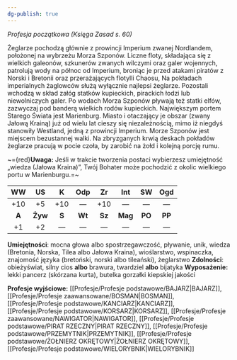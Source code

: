 ```yaml
---
dg-publish: true
---
```

*Profesja początkowa (Księga Zasad s. 60)*

Żeglarze pochodzą głównie z prowincji Imperium zwanej Nordlandem, położonej na wybrzeżu Morza Szponów. Liczne floty, składająca się z wielkich galeonów, szkunerów zwanych wilczymi oraz galer wojennych, patrolują wody na północ od Imperium, broniąc je przed atakami piratów z Norski i Bretonii oraz przerażających flotylli Chaosu, Na pokładach imperialnych żaglowców służą wyłącznie najlepsi żeglarze. Pozostali wchodzą w skład załóg statków kupieckich, pirackich łodzi lub niewolniczych galer. Po wodach Morza Szponów pływają też statki elfów, zazwyczaj pod banderą wielkich rodów kupieckich. Największym portem Starego Świata jest Marienburg. Miasto i otaczający je obszar (zwany Jałową Krainą) już od wielu lat cieszy się niezależnością, mimo iż niegdyś stanowiły Westland, jedną z prowincji Imperium. Morze Szponów jest miejscem bezustannej walki. Na zbryzganych krwią deskach pokładów żeglarze pracują w pocie czoła, by zarobić na żołd i kolejną porcję rumu.

~={red}**Uwaga:** Jeśli w trakcie tworzenia postaci wybierzesz umiejętność „wiedza (Jałowa Kraina)”, Twój Bohater może pochodzić z okolic wielkiego portu w Marienburgu.=~

|  WW   |   US    |   K   |  Odp   |   Zr   |   Int   |   SW   |  Ogd   |
|:-----:|:-------:|:-----:|:------:|:------:|:-------:|:------:|:------:|
|  +10  |   +5    |  +10  |   —    |  +10   |    —    |   —    |   —    |
| **A** | **Żyw** | **S** | **Wt** | **Sz** | **Mag** | **PO** | **PP** |
|  +1   |   +2    |   —   |   —    |   —    |    —    |   —    |   —    |

**Umiejętności**: mocna głowa albo spostrzegawczość, pływanie, unik, wiedza (Bretonia, Norska, Tilea albo Jałowa Kraina), wioślarstwo, wspinaczka, znajomość języka (bretoński, norski albo tileański), żeglarstwo
**Zdolności**: obieżyświat, silny cios **albo** brawura, twardziel **albo** bijatyka
**Wyposażenie:** lekki pancerz (skórzana kurta), butelka gorzałki kiepskiej jakości

**Profesje wyjściowe:** [[Profesje/Profesje podstawowe/BAJARZ\|BAJARZ]], [[Profesje/Profesje zaawansowane/BOSMAN\|BOSMAN]], [[Profesje/Profesje podstawowe/KANCIARZ\|KANCIARZ]], [[Profesje/Profesje podstawowe/KORSARZ\|KORSARZ]], [[Profesje/Profesje zaawansowane/NAWIGATOR\|NAWIGATOR]], [[Profesje/Profesje podstawowe/PIRAT RZECZNY\|PIRAT RZECZNY]], [[Profesje/Profesje podstawowe/PRZEMYTNIK\|PRZEMYTNIK]], [[Profesje/Profesje podstawowe/ŻOŁNIERZ OKRĘTOWY\|ŻOŁNIERZ OKRĘTOWY]], [[Profesje/Profesje podstawowe/WIELORYBNIK\|WIELORYBNIK]]